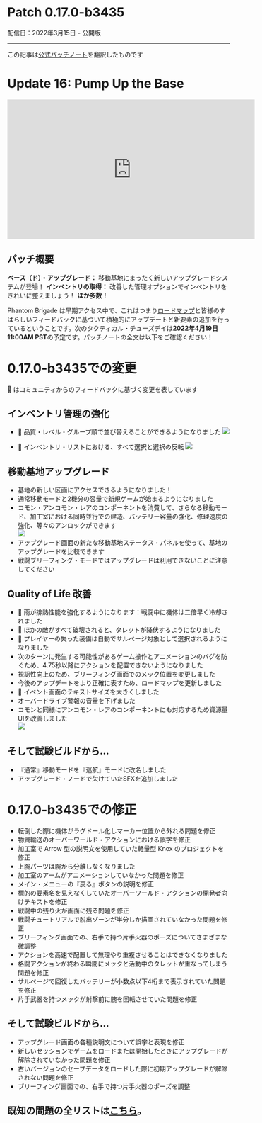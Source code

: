 # Patch 0.17.0-b3435

配信日：2022年3月15日 - 公開版

---

この記事は[公式パッチノート](https://braceyourselfgames.com/updates/phantom-brigade/patch-0-17-0-b3435/)を翻訳したものです

# Update 16: Pump Up the Base

<iframe title="YouTube video player" src="https://www.youtube.com/embed/D6WPyamXa78" width="560" height="315" frameborder="0" allowfullscreen="allowfullscreen"></iframe>


## パッチ概要

**ベース（ド）・アップグレード：** 移動基地にまったく新しいアップグレードシステムが登場！
**インベントリの取得：** 改善した管理オプションでインベントリをきれいに整えましょう！
**ほか多数！**

Phantom Brigade は早期アクセス中で、これはつまり[ロードマップ](https://braceyourselfgames.com/phantom-brigade/)と皆様のすばらしいフィードバックに基づいて積極的にアップデートと新要素の追加を行っているということです。次のタクティカル・チューズデイは**2022年4月19日 11:00AM PST**の予定です。パッチノートの全文は以下をご確認ください！



# 0.17.0-b3435での変更

🦾 はコミュニティからのフィードバックに基づく変更を表しています


## インベントリ管理の強化
- 🦾 品質・レベル・グループ順で並び替えることができるようになりました
   ![](https://braceyourselfgames.com/wp-content/uploads/2022/03/PhantomBrigade_W8yB8UqjRU.gif)

- 🦾 インベントリ・リストにおける、すべて選択と選択の反転
   ![](https://braceyourselfgames.com/wp-content/uploads/2022/03/PhantomBrigade_D9lMnaraII.gif)


## 移動基地アップグレード

- 基地の新しい区画にアクセスできるようになりました！
- 通常移動モードと2機分の容量で新規ゲームが始まるようになりました
- コモン・アンコモン・レアのコンポーネントを消費して、さらなる移動モード、加工室における同時並行での建造、バッテリー容量の強化、修理速度の強化、等々のアンロックができます  
   ![](https://braceyourselfgames.com/wp-content/uploads/2022/03/PhantomBrigade_5C47cB0Id9.gif)
- アップグレード画面の新たな移動基地ステータス・パネルを使って、基地のアップグレードを比較できます
- 戦闘ブリーフィング・モードではアップグレードは利用できないことに注意してください


## Quality of Life 改善

- 🦾 雨が排熱性能を強化するようになります：戦闘中に機体は二倍早く冷却されました
- 🦾 ほかの敵がすべて破壊されると、タレットが降伏するようになりました
- 🦾 プレイヤーの失った装備は自動でサルベージ対象として選択されるようになりました
- 次のターンに発生する可能性があるゲーム操作とアニメーションのバグを防ぐため、4.75秒以降にアクションを配置できないようになりました
- 視認性向上のため、ブリーフィング画面でのメック位置を変更しました
- 今後のアップデートをより正確に表すため、ロードマップを更新しました
- 🦾 イベント画面のテキストサイズを大きくしました
- オーバードライブ警報の音量を下げました
- コモンと同様にアンコモン・レアのコンポーネントにも対応するため資源量UIを改善しました  
   ![](https://braceyourselfgames.com/wp-content/uploads/2022/03/PhantomBrigade_0ENqEBpZvw.png)


## そして試験ビルドから…

- 『通常』移動モードを『巡航』モードに改名しました
- アップグレード・ノードで欠けていたSFXを追加しました



# 0.17.0-b3435での修正

- 転倒した際に機体がラグドール化しマーカー位置から外れる問題を修正
- 物資輸送のオーバーワールド・アクションにおける誤字を修正
- 加工室で Arrow 型の説明文を使用していた軽量型 Knox のプロジェクトを修正
- 上腕パーツは腕から分離しなくなりました
- 加工室のアームがアニメーションしていなかった問題を修正
- メイン・メニューの『戻る』ボタンの説明を修正
- 標的の要素名を見えなくしていたオーバーワールド・アクションの開発者向けテキストを修正
- 戦闘中の残り火が画面に残る問題を修正
- 戦闘チュートリアルで脱出ゾーンが半分しか描画されていなかった問題を修正
- ブリーフィング画面での、右手で持つ片手火器のポーズについてさまざまな微調整
- アクションを高速で配置して無理やり重複させることはできなくなりました
- 格闘アクションが終わる瞬間にメックと活動中のタレットが重なってしまう問題を修正
- サルベージで回復したバッテリーが小数点以下4桁まで表示されていた問題を修正
- 片手武器を持つメックが射撃前に腕を回転させていた問題を修正


## そして試験ビルドから…

- アップグレード画面の各種説明文について誤字と表現を修正
- 新しいセッションでゲームをロードまたは開始したときにアップグレードが解除されていなかった問題を修正
- 古いバージョンのセーブデータをロードした際に初期アップグレードが解除されない問題を修正
- ブリーフィング画面での、右手で持つ片手火器のポーズを調整


## 既知の問題の全リストは[こちら](https://braceyourselfgames.com/phantom-brigade/known-issues/)。

